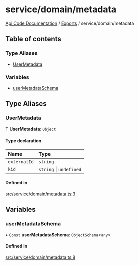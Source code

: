 # service/domain/metadata
 
[Api Code Documentation](../README.md) / [Exports](../modules.md) / service/domain/metadata

## Table of contents

### Type Aliases

- [UserMetadata](service_domain_metadata.md#usermetadata)

### Variables

- [userMetadataSchema](service_domain_metadata.md#usermetadataschema)

## Type Aliases

### UserMetadata

Ƭ **UserMetadata**: `Object`

#### Type declaration

| Name | Type |
| :------ | :------ |
| `externalId` | `string` |
| `kid` | `string` \| `undefined` |

#### Defined in

[src/service/domain/metadata.ts:3](https://github.com/openkfw/TruBudget/blob/965031f/api/src/service/domain/metadata.ts#L3)

## Variables

### userMetadataSchema

• `Const` **userMetadataSchema**: `ObjectSchema`\<`any`\>

#### Defined in

[src/service/domain/metadata.ts:8](https://github.com/openkfw/TruBudget/blob/965031f/api/src/service/domain/metadata.ts#L8)
